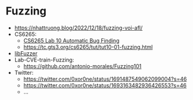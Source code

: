 # Fuzzing

- https://nhattruong.blog/2022/12/18/fuzzing-voi-afl/
- CS6265:
   * [CS6265 Lab 10 Automatic Bug Finding](https://www.youtube.com/watch?v=OJ3edoIKg_Q&list=PLILVcu1djxZ371NYWjUryog0myJxRRWxQ&index=11)
   * https://tc.gts3.org/cs6265/tut/tut10-01-fuzzing.html
- [libFuzzer](https://www.youtube.com/playlist?list=PL8XzbUzym18bRZnmKHzWrS99U3TqHzP-L)
- Lab-CVE-train-Fuzzing:
    * https://github.com/antonio-morales/Fuzzing101
- Twitter:
    * https://twitter.com/0xor0ne/status/1691487549062099004?s=46
    * https://twitter.com/0xor0ne/status/1693163482936426553?s=46
    * ...
